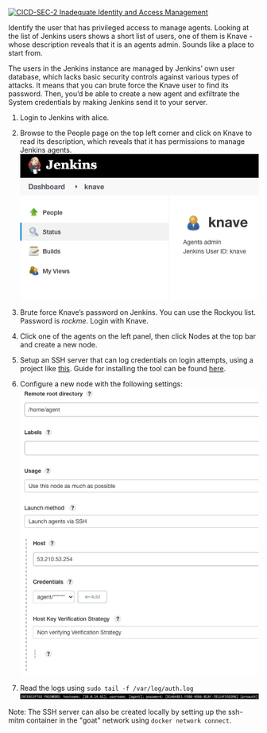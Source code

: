 [![CICD-SEC-2 Inadequate Identity and Access Management](https://img.shields.io/badge/CICD--SEC--2-Inadequate%20Identity%20and%20Access%20Management-brightgreen)](https://www.cidersecurity.io/top-10-cicd-security-risks/inadequate-identity-and-access-management/?utm_source=github&utm_medium=github_page&utm_campaign=ci%2fcd%20goat_100422)

Identify the user that has privileged access to manage agents. Looking at the list of Jenkins users shows a short list of users, one of them is Knave - whose description reveals that it is an agents admin. Sounds like a place to start from.

The users in the Jenkins instance are managed by Jenkins’ own user database, which lacks basic security controls against various types of attacks. It means that you can brute force the Knave user to find its password. Then, you’d be able to create a new agent and exfiltrate the System credentials by making Jenkins send it to your server.



1. Login to Jenkins with alice.
2. Browse to the People page on the top left corner and click on Knave to read its description, which reveals that it has permissions to manage Jenkins agents.
![hearts_1](../images/hearts_1.png "hearts_1")

3. Brute force Knave’s password on Jenkins. You can use the Rockyou list. Password is _rockme_. Login with Knave.
4. Click one of the agents on the left panel, then click Nodes at the top bar and create a new node.
5. Setup an SSH server that can log credentials on login attempts, using a project like [this](https://github.com/jtesta/ssh-mitm). Guide for installing the tool can be found [here](https://miloserdov.org/?p=3699).
6. Configure a new node with the following settings:
![hearts_2](../images/hearts_2.png "hearts_2")

7. Read the logs using
`sudo tail -f /var/log/auth.log`
![hearts_3](../images/hearts_3.png "hearts_3")

Note: The SSH server can also be created locally by setting up the ssh-mitm container in the "goat" network using `docker network connect`. 